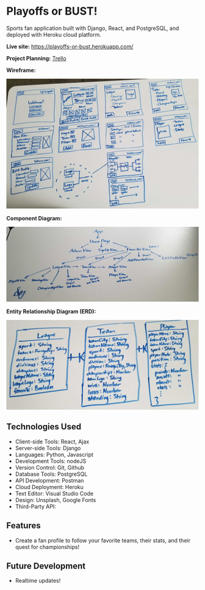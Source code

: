 # Playoffs or BUST!

Sports fan application built with Django, React, and PostgreSQL, and deployed with Heroku cloud platform.

**Live site:** <https://playoffs-or-bust.herokuapp.com/>

**Project Planning:** [Trello](https://trello.com/b/JoUq5vvA/playoffs-or-bust)

**Wireframe:**

![Wireframe](https://github.com/JustinCotton/playoffs-or-bust/blob/master/PlayoffsWireframe.jpg)

**Component Diagram:**

![Component Diagram](https://github.com/JustinCotton/playoffs-or-bust/blob/master/PlayoffsDiagram.jpg)

**Entity Relationship Diagram (ERD):**

![Entity Relationship Diagram](https://github.com/JustinCotton/playoffs-or-bust/blob/master/PlayoffsERD.jpg)

## Technologies Used

  * Client-side Tools: React, Ajax
  * Server-side Tools: Django
  * Languages: Python, Javascript
  * Development Tools: nodeJS    
  * Version Control: Git, Github
  * Database Tools: PostgreSQL
  * API Development: Postman
  * Cloud Deployment: Heroku
  * Text Editor: Visual Studio Code
  * Design: Unsplash, Google Fonts
  * Third-Party API: 

## Features

  * Create a fan profile to follow your favorite teams, their stats, and their quest for championships!

## Future Development

  * Realtime updates!